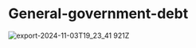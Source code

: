 # General-government-debt

![export-2024-11-03T19_23_41 921Z](https://github.com/user-attachments/assets/21c125e4-5e21-47f2-9b7d-3abcaf0c4d1a)
